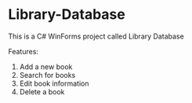 # Library-Database
This is a  C# WinForms project called Library Database

Features:
1. Add a new book
2. Search for books
3. Edit book information
4. Delete a book
